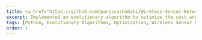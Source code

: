 ```yaml
---
title: <a href="https://github.com/parissashahabi/Wireless-Sensor-Network-Optimization" target="_blank">Wireless Sensor Network Optimization Using Evolutionary Algorithms</a>
excerpt: Implemented an evolutionary algorithm to optimize the cost and service quality of a city-wide communication network by adjusting the number, location, and transmit power of sensor nodes.
tags: [Python, Evolutionary Algorithms, Optimization, Wireless Sensor Networks]
order: 1
---
```


